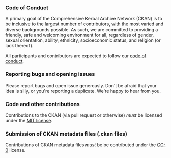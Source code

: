 ### Code of Conduct

A primary goal of the Comprehensive Kerbal Archive Network (CKAN) is to be inclusive to the largest number of contributors, with the most varied and diverse backgrounds possible. As such, we are committed to providing a friendly, safe and welcoming environment for all, regardless of gender, sexual orientation, ability, ethnicity, socioeconomic status, and religion (or lack thereof).

All participants and contributors are expected to follow our
[code of conduct](https://github.com/KSP-CKAN/CKAN-support/wiki/Code-of-Conduct).

### Reporting bugs and opening issues

Please report bugs and open issue generously. Don't be afraid that your idea is silly, or you're reporting a duplicate. We're happy to hear from you.

### Code and other contributions

Contributions to the CKAN (via pull request or otherwise) *must* be
licensed under the [MIT license](LICENSE.md).

### Submission of CKAN metadata files (.ckan files)

Contributions of CKAN metadata files *must* be be contributed under the
[CC-0](http://creativecommons.org/publicdomain/zero/1.0/) license.
